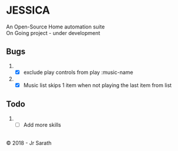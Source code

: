 # JESSICA
An Open-Source Home automation suite <br />
On Going project - under development

## Bugs
1. - [x] exclude play controls from play :music-name
2. - [x] Music list skips 1 item when not playing the last item from list

## Todo
1. - [ ] Add more skills

<br>
&copy; 2018 - Jr Sarath
